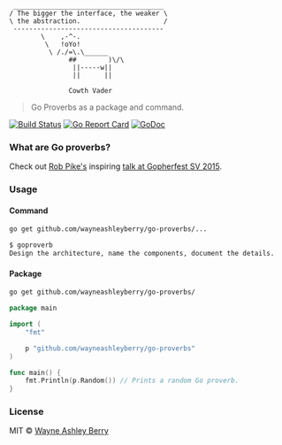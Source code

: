 ```
 ______________________________________
/ The bigger the interface, the weaker \
\ the abstraction.                     /
 --------------------------------------
        \    ,-^-.
         \   !oYo!
          \ /./=\.\______
               ##        )\/\
                ||-----w||
                ||      ||

               Cowth Vader
```

> Go Proverbs as a package and command.

[![Build Status](https://travis-ci.org/wayneashleyberry/go-proverbs.svg?branch=master)](https://travis-ci.org/wayneashleyberry/go-proverbs)
[![Go Report Card](https://goreportcard.com/badge/github.com/wayneashleyberry/go-proverbs)](https://goreportcard.com/report/github.com/wayneashleyberry/go-proverbs)
[![GoDoc](https://godoc.org/github.com/wayneashleyberry/go-proverbs?status.svg)](https://godoc.org/github.com/wayneashleyberry/go-proverbs)

### What are Go proverbs?

Check out [Rob Pike's](https://twitter.com/rob_pike) inspiring [talk at Gopherfest SV 2015](https://www.youtube.com/watch?v=PAAkCSZUG1c).

### Usage

#### Command

```sh
go get github.com/wayneashleyberry/go-proverbs/...
```

```sh
$ goproverb
Design the architecture, name the components, document the details.
```

#### Package

```sh
go get github.com/wayneashleyberry/go-proverbs/
```

```go
package main

import (
	"fmt"

	p "github.com/wayneashleyberry/go-proverbs"
)

func main() {
	fmt.Println(p.Random()) // Prints a random Go proverb.
}
```

### License

MIT © [Wayne Ashley Berry](https://wayne.cloud)
